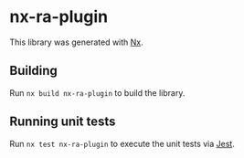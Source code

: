 # nx-ra-plugin

This library was generated with [Nx](https://nx.dev).

## Building

Run `nx build nx-ra-plugin` to build the library.

## Running unit tests

Run `nx test nx-ra-plugin` to execute the unit tests via [Jest](https://jestjs.io).
